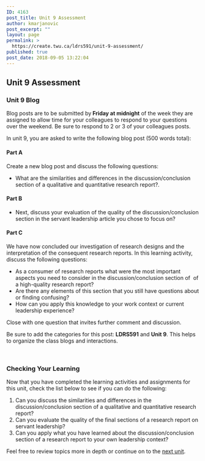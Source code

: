```yaml
---
ID: 4163
post_title: Unit 9 Assessment
author: kmarjanovic
post_excerpt: ""
layout: page
permalink: >
  https://create.twu.ca/ldrs591/unit-9-assessment/
published: true
post_date: 2018-09-05 13:22:04
---
```

<h2>Unit 9 Assessment</h2>
<h3>Unit 9 Blog</h3>
Blog posts are to be submitted by<strong> Friday at midnight</strong> of the week they are assigned to allow time for your colleagues to respond to your questions over the weekend. Be sure to respond to 2 or 3 of your colleagues posts.

In unit 9, you are asked to write the following blog post (500 words total):
<h4>Part A</h4>
Create a new blog post and discuss the following questions:
<ul>
 	<li>What are the similarities and differences in the discussion/conclusion section of a qualitative and quantitative research report?.</li>
</ul>
<h4>Part B</h4>
<ul>
 	<li>Next, discuss your evaluation of the quality of the discussion/conclusion section in the servant leadership article you chose to focus on?</li>
</ul>
<h4>Part C</h4>
We have now concluded our investigation of research designs and the interpretation of the consequent research reports. In this learning activity, discuss the following questions:
<ul>
 	<li>As a consumer of research reports what were the most important aspects you need to consider in the discussion/conclusion section of  of a high-quality research report?</li>
 	<li>Are there any elements of this section that you still have questions about or finding confusing?</li>
 	<li>How can you apply this knowledge to your work context or current leadership experience?</li>
</ul>
Close with one question that invites further comment and discussion.

Be sure to add the categories for this post: <strong>LDRS591</strong> and <strong>Unit 9</strong>. This helps to organize the class blogs and interactions.

&nbsp;
<h3>Checking Your Learning</h3>
Now that you have completed the learning activities and assignments for this unit, check the list below to see if you can do the following:
<ol>
 	<li>Can you discuss the similarities and differences in the discussion/conclusion section of a qualitative and quantitative research report?</li>
 	<li>Can you evaluate the quality of the final sections of a research report on servant leadership?</li>
 	<li>Can you apply what you have learned about the discussion/conclusion section of a research report to your own leadership context?</li>
</ol>
Feel free to review topics more in depth or continue on to the <a href="https://create.twu.ca/ldrs591/unit-10-overview/">next unit</a>.
<h3></h3>